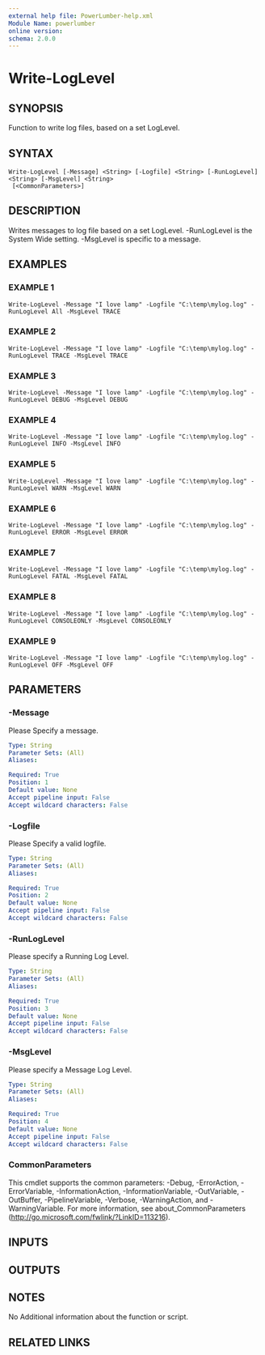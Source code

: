 ```yaml
---
external help file: PowerLumber-help.xml
Module Name: powerlumber
online version:
schema: 2.0.0
---
```


# Write-LogLevel

## SYNOPSIS
Function to write log files, based on a set LogLevel.

## SYNTAX

```
Write-LogLevel [-Message] <String> [-Logfile] <String> [-RunLogLevel] <String> [-MsgLevel] <String>
 [<CommonParameters>]
```

## DESCRIPTION
Writes messages to log file based on a set LogLevel.
-RunLogLevel is the System Wide setting.
-MsgLevel is specific to a message.

## EXAMPLES

### EXAMPLE 1
```
Write-LogLevel -Message "I love lamp" -Logfile "C:\temp\mylog.log" -RunLogLevel All -MsgLevel TRACE
```

### EXAMPLE 2
```
Write-LogLevel -Message "I love lamp" -Logfile "C:\temp\mylog.log" -RunLogLevel TRACE -MsgLevel TRACE
```

### EXAMPLE 3
```
Write-LogLevel -Message "I love lamp" -Logfile "C:\temp\mylog.log" -RunLogLevel DEBUG -MsgLevel DEBUG
```

### EXAMPLE 4
```
Write-LogLevel -Message "I love lamp" -Logfile "C:\temp\mylog.log" -RunLogLevel INFO -MsgLevel INFO
```

### EXAMPLE 5
```
Write-LogLevel -Message "I love lamp" -Logfile "C:\temp\mylog.log" -RunLogLevel WARN -MsgLevel WARN
```

### EXAMPLE 6
```
Write-LogLevel -Message "I love lamp" -Logfile "C:\temp\mylog.log" -RunLogLevel ERROR -MsgLevel ERROR
```

### EXAMPLE 7
```
Write-LogLevel -Message "I love lamp" -Logfile "C:\temp\mylog.log" -RunLogLevel FATAL -MsgLevel FATAL
```

### EXAMPLE 8
```
Write-LogLevel -Message "I love lamp" -Logfile "C:\temp\mylog.log" -RunLogLevel CONSOLEONLY -MsgLevel CONSOLEONLY
```

### EXAMPLE 9
```
Write-LogLevel -Message "I love lamp" -Logfile "C:\temp\mylog.log" -RunLogLevel OFF -MsgLevel OFF
```

## PARAMETERS

### -Message
Please Specify a message.

```yaml
Type: String
Parameter Sets: (All)
Aliases:

Required: True
Position: 1
Default value: None
Accept pipeline input: False
Accept wildcard characters: False
```

### -Logfile
Please Specify a valid logfile.

```yaml
Type: String
Parameter Sets: (All)
Aliases:

Required: True
Position: 2
Default value: None
Accept pipeline input: False
Accept wildcard characters: False
```

### -RunLogLevel
Please specify a Running Log Level.

```yaml
Type: String
Parameter Sets: (All)
Aliases:

Required: True
Position: 3
Default value: None
Accept pipeline input: False
Accept wildcard characters: False
```

### -MsgLevel
Please specify a Message Log Level.

```yaml
Type: String
Parameter Sets: (All)
Aliases:

Required: True
Position: 4
Default value: None
Accept pipeline input: False
Accept wildcard characters: False
```

### CommonParameters
This cmdlet supports the common parameters: -Debug, -ErrorAction, -ErrorVariable, -InformationAction, -InformationVariable, -OutVariable, -OutBuffer, -PipelineVariable, -Verbose, -WarningAction, and -WarningVariable.
For more information, see about_CommonParameters (http://go.microsoft.com/fwlink/?LinkID=113216).

## INPUTS

## OUTPUTS

## NOTES
No Additional information about the function or script.

## RELATED LINKS
